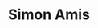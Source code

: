 ---
title: Simon Amis
# date: 01-01-2222
description: Ea vis perpetua complectitur, te nec molestiae adversarium. Corpora nominati mediocritatem te sea, no purto periculis mei. Ut nec quod intellegat, ut tation quaeque vim. His vocent appetere ut, duo in choro instructior.
thumb: /assets/images/photo-gallery/simon.jpg
image: /assets/images/photo-gallery/simon.jpg
angler-name: Simon Amis
angler-links: 
    website: a-url-goes-here
    twitter: a-url-goes-here
    facebook: a-url-goes-here
    instagram: a-url-goes-here
    pinterest: a-url-goes-here

reel-type: spinning
reel-series: 300

location: Someplace, United States
fish: Some Big Fish
fish-length: 49 in.
fish-weight: 78 lbs.
---